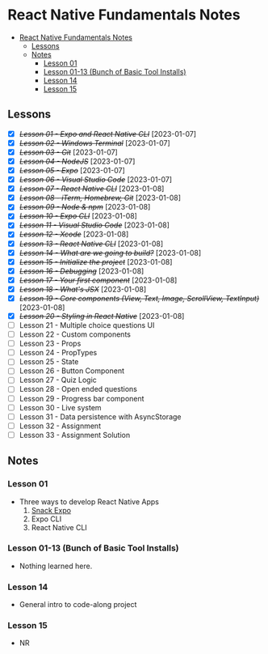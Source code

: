 # React Native Fundamentals Notes

- [React Native Fundamentals Notes](#react-native-fundamentals-notes)
  - [Lessons](#lessons)
  - [Notes](#notes)
    - [Lesson 01](#lesson-01)
    - [Lesson 01-13 (Bunch of Basic Tool Installs)](#lesson-01-13-bunch-of-basic-tool-installs)
    - [Lesson 14](#lesson-14)
    - [Lesson 15](#lesson-15)

## Lessons

- [x] ~~_Lesson 01 - Expo and React Native CLI_~~ [2023-01-07]
- [x] ~~_Lesson 02 - Windows Terminal_~~ [2023-01-07]
- [x] ~~_Lesson 03 - Git_~~ [2023-01-07]
- [x] ~~_Lesson 04 - NodeJS_~~ [2023-01-07]
- [x] ~~_Lesson 05 - Expo_~~ [2023-01-07]
- [x] ~~_Lesson 06 - Visual Studio Code_~~ [2023-01-07]
- [x] ~~_Lesson 07 - React Native CLI_~~ [2023-01-08]
- [x] ~~_Lesson 08 - iTerm, Homebrew, Git_~~ [2023-01-08]
- [x] ~~_Lesson 09 - Node & npm_~~ [2023-01-08]
- [x] ~~_Lesson 10 - Expo CLI_~~ [2023-01-08]
- [x] ~~_Lesson 11 - Visual Studio Code_~~ [2023-01-08]
- [x] ~~_Lesson 12 - Xcode_~~ [2023-01-08]
- [x] ~~_Lesson 13 - React Native CLI_~~ [2023-01-08]
- [x] ~~_Lesson 14 - What are we going to build?_~~ [2023-01-08]
- [x] ~~_Lesson 15 - Initialize the project_~~ [2023-01-08]
- [x] ~~_Lesson 16 - Debugging_~~ [2023-01-08]
- [x] ~~_Lesson 17 - Your first component_~~ [2023-01-08]
- [x] ~~_Lesson 18 - What's JSX_~~ [2023-01-08]
- [x] ~~_Lesson 19 - Core components (View, Text, Image, ScrollView, TextInput)_~~ [2023-01-08]
- [x] ~~_Lesson 20 - Styling in React Native_~~ [2023-01-08]
- [ ] Lesson 21 - Multiple choice questions UI
- [ ] Lesson 22 - Custom components
- [ ] Lesson 23 - Props
- [ ] Lesson 24 - PropTypes
- [ ] Lesson 25 - State
- [ ] Lesson 26 - Button Component
- [ ] Lesson 27 - Quiz Logic
- [ ] Lesson 28 - Open ended questions
- [ ] Lesson 29 - Progress bar component
- [ ] Lesson 30 - Live system
- [ ] Lesson 31 - Data persistence with AsyncStorage
- [ ] Lesson 32 - Assignment
- [ ] Lesson 33 - Assignment Solution

## Notes

### Lesson 01

- Three ways to develop React Native Apps
  1. [Snack Expo](https://snack.expo.dev/)
  2. Expo CLI
  3. React Native CLI

### Lesson 01-13 (Bunch of Basic Tool Installs)

- Nothing learned here.

### Lesson 14

- General intro to code-along project

### Lesson 15

- NR
